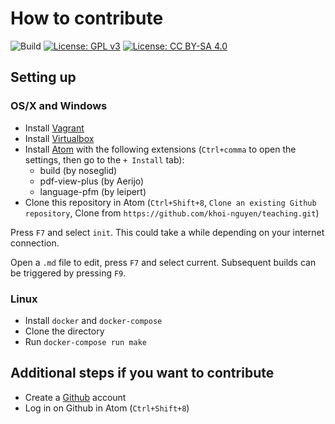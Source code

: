 # How to contribute

![Build](https://github.com/khoi-nguyen/teaching/workflows/Build/badge.svg)
[![License: GPL v3](https://img.shields.io/badge/License-GPLv3-blue.svg)](https://www.gnu.org/licenses/gpl-3.0)
[![License: CC BY-SA 4.0](https://licensebuttons.net/l/by-sa/4.0/80x15.png)](https://creativecommons.org/licenses/by-sa/4.0/)

## Setting up

### OS/X and Windows

- Install [Vagrant](https://vagrantup.com)
- Install [Virtualbox](https://www.virtualbox.org/)
- Install [Atom](https://atom.io/) with the following extensions
  (`Ctrl+comma` to open the settings, then go to the `+ Install` tab):
    - build (by noseglid)
    - pdf-view-plus (by Aerijo)
    - language-pfm (by leipert)
- Clone this repository in Atom (`Ctrl+Shift+8`, `Clone an existing Github repository`, Clone from `https://github.com/khoi-nguyen/teaching.git`)

Press `F7` and select `init`.
This could take a while depending on your internet connection.

Open a `.md` file to edit, press `F7` and select current.
Subsequent builds can be triggered by pressing `F9`.

### Linux

- Install `docker` and `docker-compose`
- Clone the directory
- Run `docker-compose run make`

## Additional steps if you want to contribute

- Create a [Github](https://github.com) account
- Log in on Github in Atom (`Ctrl+Shift+8`)
